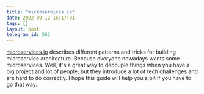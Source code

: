 ```yaml
---
title: "microservices.io"
date: 2022-09-12 15:17:01
tags: []
layout: post
telegram_id: 563
---
```


[microservices.io](https://microservices.io/patterns/index.html) describes different patterns and tricks for building microservice architecture. Because everyone nowadays wants some microservices. Well, it's a great way to decouple things when you have a big project and lot of people, but they introduce a lot of tech challenges and are hard to do correctly. I hope this guide will help you a bit if you have to go that way.
